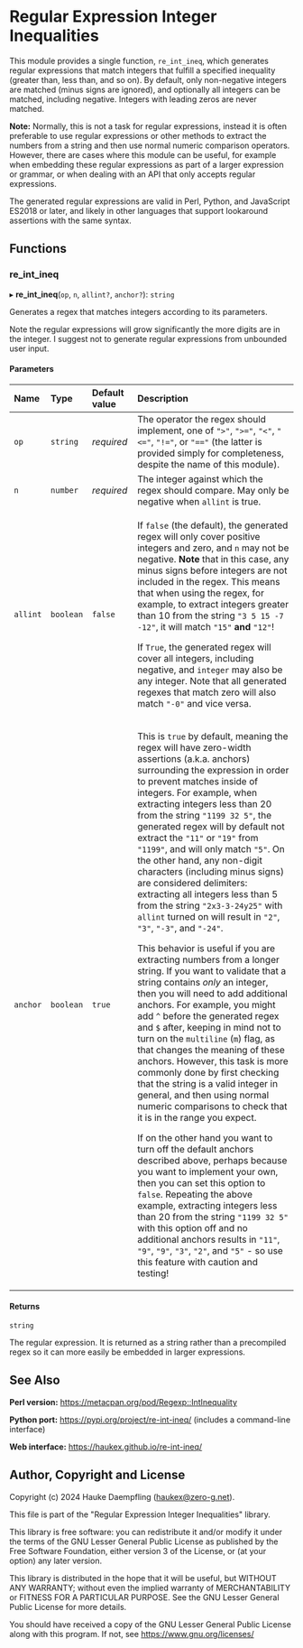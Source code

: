 Regular Expression Integer Inequalities
=======================================

This module provides a single function, `re_int_ineq`, which generates
regular expressions that match integers that fulfill a specified inequality
(greater than, less than, and so on). By default, only non-negative integers
are matched (minus signs are ignored), and optionally all integers can be
matched, including negative. Integers with leading zeros are never matched.

**Note:** Normally, this is not a task for regular expressions, instead it is
often preferable to use regular expressions or other methods to extract the
numbers from a string and then use normal numeric comparison operators.
However, there are cases where this module can be useful, for example when
embedding these regular expressions as part of a larger expression or
grammar, or when dealing with an API that only accepts regular expressions.

The generated regular expressions are valid in Perl, Python, and JavaScript
ES2018 or later, and likely in other languages that support lookaround
assertions with the same syntax.

## Functions

### re\_int\_ineq

▸ **re_int_ineq**(`op`, `n`, `allint?`, `anchor?`): `string`

Generates a regex that matches integers according to its parameters.

Note the regular expressions will grow significantly the more digits are in
the integer. I suggest not to generate regular expressions from unbounded
user input.

#### Parameters

| Name | Type | Default value | Description |
| :------ | :------ | :------ | :------ |
| `op` | `string` | *required* | The operator the regex should implement, one of `">"`, `">="`, `"<"`, `"<="`, `"!="`, or `"=="` (the latter is provided simply for completeness, despite the name of this module). |
| `n` | `number` | *required* | The integer against which the regex should compare. May only be negative when `allint` is true. |
| `allint` | `boolean` | `false` | <p>If `false` (the default), the generated regex will only cover positive integers and zero, and `n` may not be negative. **Note** that in this case, any minus signs before integers are not included in the regex. This means that when using the regex, for example, to extract integers greater than 10 from the string `"3 5 15 -7 -12"`, it will match `"15"` **and** `"12"`!</p> <p>If ``True``, the generated regex will cover all integers, including negative, and ``integer`` may also be any integer. Note that all generated regexes that match zero will also match ``"-0"`` and vice versa.</p> |
| `anchor` | `boolean` | `true` | <p>This is `true` by default, meaning the regex will have zero-width assertions (a.k.a. anchors) surrounding the expression in order to prevent matches inside of integers. For example, when extracting integers less than 20 from the string `"1199 32 5"`, the generated regex will by default not extract the `"11"` or `"19"` from `"1199"`, and will only match `"5"`. On the other hand, any non-digit characters (including minus signs) are considered delimiters: extracting all integers less than 5 from the string `"2x3-3-24y25"` with `allint` turned on will result in `"2"`, `"3"`, `"-3"`, and `"-24"`.</p> <p>This behavior is useful if you are extracting numbers from a longer string. If you want to validate that a string contains *only* an integer, then you will need to add additional anchors. For example, you might add `^` before the generated regex and `$` after, keeping in mind not to turn on the `multiline` (`m`) flag, as that changes the meaning of these anchors. However, this task is more commonly done by first checking that the string is a valid integer in general, and then using normal numeric comparisons to check that it is in the range you expect.</p> <p>If on the other hand you want to turn off the default anchors described above, perhaps because you want to implement your own, then you can set this option to `false`. Repeating the above example, extracting integers less than 20 from the string `"1199 32 5"` with this option off and no additional anchors results in `"11"`, `"9"`, `"9"`, `"3"`, `"2"`, and `"5"` - so use this feature with caution and testing!</p> |

#### Returns

`string`

The regular expression. It is returned as a string rather than a
  precompiled regex so it can more easily be embedded in larger expressions.

See Also
--------

**Perl version:** <https://metacpan.org/pod/Regexp::IntInequality>

**Python port:** <https://pypi.org/project/re-int-ineq/>
(includes a command-line interface)

**Web interface:** <https://haukex.github.io/re-int-ineq/>

Author, Copyright and License
-----------------------------

Copyright (c) 2024 Hauke Daempfling (haukex@zero-g.net).

This file is part of the "Regular Expression Integer Inequalities" library.

This library is free software: you can redistribute it and/or modify it under
the terms of the GNU Lesser General Public License as published by the Free
Software Foundation, either version 3 of the License, or (at your option) any
later version.

This library is distributed in the hope that it will be useful, but WITHOUT
ANY WARRANTY; without even the implied warranty of MERCHANTABILITY or FITNESS
FOR A PARTICULAR PURPOSE. See the GNU Lesser General Public License for more
details.

You should have received a copy of the GNU Lesser General Public License
along with this program. If not, see <https://www.gnu.org/licenses/>
